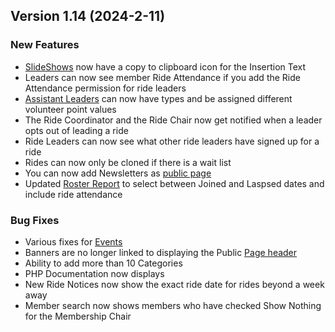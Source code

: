  ## Version 1.14 (2024-2-11)
 ### New Features
 - [SlideShows](/Content/SlideShow/list) now have a copy to clipboard icon for the Insertion Text
 - Leaders can now see member Ride Attendance if you add the Ride Attendance permission for ride leaders
 - [Assistant Leaders](/Leaders/assistantTypes) can now have types and be assigned different volunteer point values
 - The Ride Coordinator and the Ride Chair now get notified when a leader opts out of leading a ride
 - Ride Leaders can now see what other ride leaders have signed up for a ride
 - Rides can now only be cloned if there is a wait list
 - You can now add Newsletters as [public page](/Admin/publicPage)
 - Updated [Roster Report](/Membership/rosterReport) to select between Joined and Laspsed dates and include ride attendance

 ### Bug Fixes
 - Various fixes for [Events](/Events/upcoming)
 - Banners are no longer linked to displaying the Public [Page header](/Admin/publicPage)
 - Ability to add more than 10 Categories
 - PHP Documentation now displays
 - New Ride Notices now show the exact ride date for rides beyond a week away
 - Member search now shows members who have checked Show Nothing for the Membership Chair
